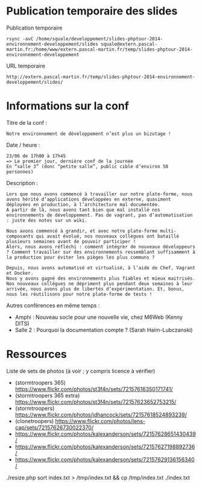 
# Publication temporaire des slides

Publication temporaire

    rsync -avC /home/squale/developpement/slides-phptour-2014-environnement-developpement/slides squale@extern.pascal-martin.fr:/home/www/extern.pascal-martin.fr/temp/slides-phptour-2014-environnement-developpement

URL temporaire

    http://extern.pascal-martin.fr/temp/slides-phptour-2014-environnement-developpement/slides/

 


# Informations sur la conf

Titre de la conf :

    Notre environnement de développement n’est plus un bizutage !


Date / heure :

    23/06 de 17h00 à 17h45
    => Le premier jour, dernière conf de la journée
    En “salle 3” (donc “petite salle”, public cible d’environ 50 personnes)


Description :

    Lors que nous avons commencé à travailler sur notre plate-forme, nous avons hérité d’applications développées en externe, quasiment déployées en production, à l’architecture mal documentée.
    A partir de là, nous avons tant bien que mal installé nos environnements de développement. Pas de vagrant, pas d’automatisation : juste des notes sur un wiki.

    Nous avons commencé à grandir, et avec notre plate-forme multi-composants qui avait évolué, nos nouveaux collègues ont bataillé plusieurs semaines avant de pouvoir participer !
    Alors, nous avons réfléchi : comment intégrer de nouveaux développeurs ? Comment travailler sur des environnements ressemblant suffisamment à la production pour éviter les pièges les plus communs ?

    Depuis, nous avons automatisé et virtualisé, à l’aide de Chef, Vagrant et Docker.
    Nous y avons gagné des environnements plus fiables et mieux maitrisés. Nos nouveaux collègues ne dépriment plus pendant deux semaines à leur arrivée, nous avons plus de libertés d’expérimentation. Et, bonus, nous les réutilisons pour notre plate-forme de tests !


Autres conférences en même temps :

 * Amphi : Nouveau socle pour une nouvelle vie, chez M6Web (Kenny DITS)
 * Salle 2 : Pourquoi la documentation compte ? (Sarah Haïm-Lubczanski)


# Ressources

Liste de sets de photos (à voir ; y compris licence à vérifier)

 * (stormtroopers 365) https://www.flickr.com/photos/st3f4n/sets/72157616350171741/
 * (stormtroopers 365 extra) https://www.flickr.com/photos/st3f4n/sets/72157623652753215/
 * (stormtroopers) https://www.flickr.com/photos/jdhancock/sets/72157618524893239/
 * (clonetroopers) https://www.flickr.com/photos/lens-cap/sets/72157626730022370/
 * https://www.flickr.com/photos/kalexanderson/sets/72157628651430439/
 * https://www.flickr.com/photos/kalexanderson/sets/72157627198892736/
 * https://www.flickr.com/photos/kalexanderson/sets/72157629136156340/

./resize.php
sort index.txt > /tmp/index.txt && cp /tmp/index.txt ./index.txt


